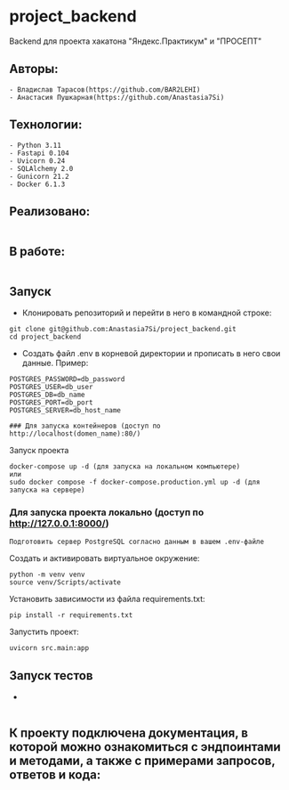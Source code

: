 # project_backend
Backend для проекта хакатона "Яндекс.Практикум" и "ПРОСЕПТ"

## Авторы:
```
- Владислав Тарасов(https://github.com/BAR2LEHI)
- Анастасия Пушкарная(https://github.com/Anastasia7Si)
```

## Технологии:
```
- Python 3.11
- Fastapi 0.104
- Uvicorn 0.24
- SQLAlchemy 2.0
- Gunicorn 21.2
- Docker 6.1.3
```

## Реализовано: 
```
``` 

## В работе: 
```
```

## Запуск
- Клонировать репозиторий и перейти в него в командной строке:
```
git clone git@github.com:Anastasia7Si/project_backend.git
cd project_backend
```
- Создать файл .env в корневой директории и прописать в него свои данные.
Пример:
```
POSTGRES_PASSWORD=db_password
POSTGRES_USER=db_user
POSTGRES_DB=db_name
POSTGRES_PORT=db_port
POSTGRES_SERVER=db_host_name

### Для запуска контейнеров (доступ по http://localhost(domen_name):80/)

```
Запуск проекта
```
docker-compose up -d (для запуска на локальном компьютере)
или 
sudo docker compose -f docker-compose.production.yml up -d (для запуска на сервере)
```

### Для запуска проекта локально (доступ по http://127.0.0.1:8000/)
```
Подготовить сервер PostgreSQL согласно данным в вашем .env-файле
```
Cоздать и активировать виртуальное окружение:
```
python -m venv venv
source venv/Scripts/activate
```
Установить зависимости из файла requirements.txt:
```
pip install -r requirements.txt
```
Запустить проект:
```
uvicorn src.main:app
```

## Запуск тестов
- 
```

```
## К проекту подключена документация, в которой можно ознакомиться с эндпоинтами и методами, а также с примерами запросов, ответов и кода:
```

```